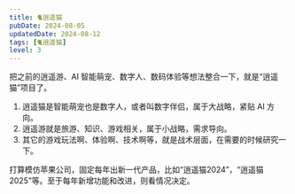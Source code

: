 ```yaml
---
title: 🐈逍遥猫
pubDate: 2024-08-05
updatedDate: 2024-08-12
tags: [🐈逍遥猫]
level: 3
---
```


把之前的逍遥游、AI 智能萌宠、数字人、数码体验等想法整合一下，就是“逍遥猫”项目了。

1. 逍遥猫是智能萌宠也是数字人，或者叫数字伴侣，属于大战略，紧贴 AI 方向。
2. 逍遥游就是旅游、知识、游戏相关，属于小战略，需求导向。
3. 其它的游戏玩法啊、体验啊、技术啊等，就是战术层面，在需要的时候研究一下。

打算模仿苹果公司，固定每年出新一代产品，比如“逍遥猫2024”，“逍遥猫2025”等。至于每年新增功能和改进，则看情况决定。
